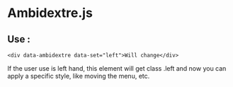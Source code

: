 Ambidextre.js
==============

Use :
--------------

    <div data-ambidextre data-set="left">Will change</div>

If the user use is left hand, this element will get class .left and now you can apply a specific style, like moving the menu, etc.